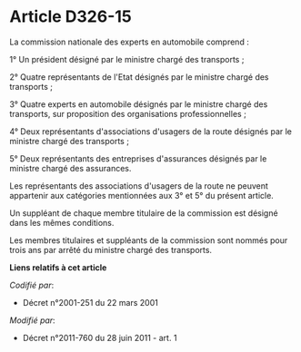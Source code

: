 # Article D326-15

La commission nationale des experts en automobile comprend : 

1° Un président désigné par le ministre chargé des transports ; 

2° Quatre représentants de l'Etat désignés par le ministre chargé des transports ; 

3° Quatre experts en automobile désignés par le ministre chargé des transports, sur proposition des organisations
professionnelles ; 

4° Deux représentants d'associations d'usagers de la route désignés par le ministre chargé des transports ; 

5° Deux représentants des entreprises d'assurances désignés par le ministre chargé des assurances. 

Les représentants des associations d'usagers de la route ne peuvent appartenir aux catégories mentionnées aux 3° et 5° du
présent article. 

Un suppléant de chaque membre titulaire de la commission est désigné dans les mêmes conditions. 

Les membres titulaires et suppléants de la commission sont nommés pour trois ans par arrêté du ministre chargé des
transports.

**Liens relatifs à cet article**

_Codifié par_:

  - Décret n°2001-251 du 22 mars 2001

_Modifié par_:

  - Décret n°2011-760 du 28 juin 2011 - art. 1
